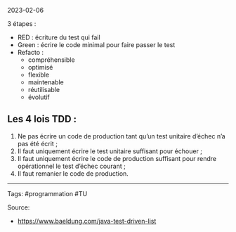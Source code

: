 2023-02-06

3 étapes :
- RED : écriture du test qui fail
- Green : écrire le code minimal pour faire passer le test
- Refacto : 
	- compréhensible
	- optimisé
	- flexible
	- maintenable
	- réutilisable
	- évolutif

## Les 4 lois TDD :

1.  Ne pas écrire un code de production tant qu’un test unitaire d’échec n’a pas été écrit ;
2.  Il faut uniquement écrire le test unitaire suffisant pour échouer ;
3.  Il faut uniquement écrire le code de production suffisant pour rendre opérationnel le test d’échec courant ;
4.  Il faut remanier le code de production.



--- 
Tags: #programmation #TU 

Source:
- https://www.baeldung.com/java-test-driven-list
